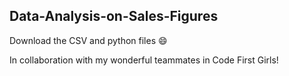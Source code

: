 ## Data-Analysis-on-Sales-Figures
Download the CSV and python files :smile:

In collaboration with my wonderful teammates in Code First Girls!
